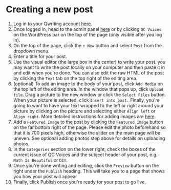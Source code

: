 # Creating a new post

1. Log in to your Qwriting account [here](http://qcvoices.qwriting.qc.cuny.edu/wp-login.php?redirect_to=http%3A%2F%2Fqcvoices.qwriting.qc.cuny.edu%2F).
2. Once logged in, head to the admin panel [here](http://qcvoices.qwriting.qc.cuny.edu/wp-admin/) or by clicking `QC Voices` on the WordPress bar on the top of the page (only visible after you log in). 
3. On the top of the page, click the `+ New` button and select `Post` from the dropdown menu.
4. Enter a title for your post.
5. Use the visual editor (the large box in the center) to write your post. you may want to write the post locally on your computer and then paste it in and edit when you're done. You can also edit the raw HTML of the post by clicking the `Text` tab on the top right of the editing area. 
6. (optional) To add an image to the body of your post, click `Add Media` on the top left of the editing area. In the window that pops up, click `Upload file`. Drag a picture to the new window or click the `Select Files` button. When your picture is selected, click `Insert into post.` Finally, you're going to want to have your text wrapped to the left or right around your picture by clicking on the picture and selecting either `Align left` or `Align right`. More detailed instructions for adding images are [here](media.md).
7. Add a `Featured Image` to the post by clicking the `Featured Image` button on the far bottom right of the page. Please edit the photo beforehand so that it is 700 pixels high, otherwise the slider on the main page will be uneven. See optional adding photos step above for details on uploading photos. 
8. In the `Categories` section on the lower right, check the boxes of the current issue of QC Voices and the subject header of your post, e.g. `Math Is Beautiful` or `DIY`.
9. Once you're done writing and editing, click the `Preview` button on the right under the `Publish` heading. This will take you to a page that shows you how your post will appear
10. Finally, click Publish once you're ready for your post to go live. 
